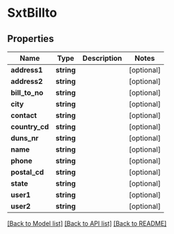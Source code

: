 # SxtBillto

## Properties
Name | Type | Description | Notes
------------ | ------------- | ------------- | -------------
**address1** | **string** |  | [optional] 
**address2** | **string** |  | [optional] 
**bill_to_no** | **string** |  | [optional] 
**city** | **string** |  | [optional] 
**contact** | **string** |  | [optional] 
**country_cd** | **string** |  | [optional] 
**duns_nr** | **string** |  | [optional] 
**name** | **string** |  | [optional] 
**phone** | **string** |  | [optional] 
**postal_cd** | **string** |  | [optional] 
**state** | **string** |  | [optional] 
**user1** | **string** |  | [optional] 
**user2** | **string** |  | [optional] 

[[Back to Model list]](../README.md#documentation-for-models) [[Back to API list]](../README.md#documentation-for-api-endpoints) [[Back to README]](../README.md)


